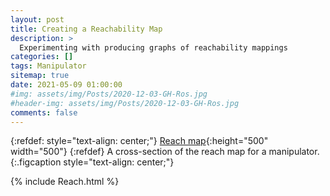 ```yaml
---
layout: post
title: Creating a Reachability Map
description: >
  Experimenting with producing graphs of reachability mappings
categories: []
tags: Manipulator
sitemap: true
date: 2021-05-09 01:00:00
#img: assets/img/Posts/2020-12-03-GH-Ros.jpg
#header-img: assets/img/Posts/2020-12-03-GH-Ros.jpg
comments: false
---
```

{:refdef: style="text-align: center;"}
[Reach map](/assets/img/Posts/2021-05-09-Reach.png){:height="500" width="500"}
{:refdef}
A cross-section of the reach map for a manipulator.
{:.figcaption style="text-align: center;"}

{% include Reach.html %}





